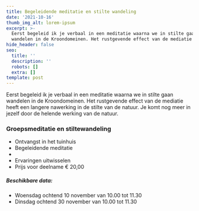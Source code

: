 ```yaml
---
title: Begeleidende meditatie en stilte wandeling
date: '2021-10-16'
thumb_img_alt: lorem-ipsum
excerpt: >-
  Eerst begeleid ik je verbaal in een meditatie waarna we in stilte gaan
  wandelen in de Kroondomeinen. Het rustgevende effect van de mediatie heeft ...
hide_header: false
seo:
  title: ''
  description: ''
  robots: []
  extra: []
template: post
---
```

Eerst begeleid ik je verbaal in een meditatie waarna we in stilte gaan wandelen in de Kroondomeinen. Het rustgevende effect van de mediatie heeft een langere nawerking in de stilte van de natuur. Je komt nog meer in jezelf door de helende werking van de natuur.

### Groepsmeditatie en stiltewandeling
 
*   Ontvangst in het tuinhuis
*   Begeleidende meditatie
*   
*   Ervaringen uitwisselen
*   Prijs voor deelname € 20,00

##### Beschikbare data:

*   Woensdag ochtend 10 november van 10.00 tot 11.30
*   Dinsdag ochtend 30 november van 10.00 tot 11.30
